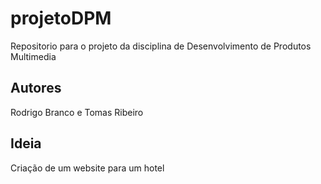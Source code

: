 # projetoDPM
Repositorio para o projeto da disciplina de Desenvolvimento de Produtos Multimedia

## Autores
Rodrigo Branco e Tomas Ribeiro

## Ideia
Criação de um website para um hotel
